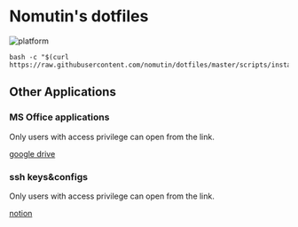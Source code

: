 # Nomutin's dotfiles

![platform](https://img.shields.io/badge/platform-linux%20|%20macos-blue)

```shell
bash -c "$(curl https://raw.githubusercontent.com/nomutin/dotfiles/master/scripts/install.sh)"
```

## Other Applications

### MS Office applications

Only users with access privilege can open from the link.

[google drive](https://drive.google.com/file/d/1soT3UK_pYMM_M9VxWZdm-dVIBGhS8xBi/view?usp=sharing)

### ssh keys&configs

Only users with access privilege can open from the link.

[notion](https://www.notion.so/SSH-config-b7d08f8f06bc40e88325763da68557fb)
